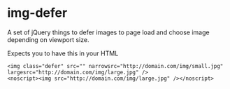 img-defer
=========

A set of jQuery things to defer images to page load and choose image depending on viewport size.

Expects you to have this in your HTML

    <img class="defer" src="" narrowsrc="http://domain.com/img/small.jpg" largesrc="http://domain.com/img/large.jpg" />
    <noscript><img src="http://domain.com/img/large.jpg" /></noscript>
